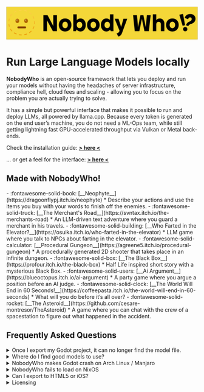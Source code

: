 ![NobodyWho Banner](assets/banner.png)

# Run Large Language Models locally

**NobodyWho** is an open-source framework that lets you deploy and run your models without having the headaches of server infrastructure, compliance hell, cloud fees
and scaling - allowing you to focus on the problem you are actually trying to solve. 

It has a simple but powerful interface that makes it possible to run and deploy LLMs, all powered by llama.cpp. 
Because every token is generated on the end user’s machine, you do not need a ML-Ops team, while still getting lightning fast GPU-accelerated throughput via Vulkan or Metal back-ends.

Check the installation guide: [**> here <**](install.md)

 ... or get a feel for the interface:  [**> here <**](getting_started.md)



## Made with NobodyWho!
<div class="grid cards" markdown>
- :fontawesome-solid-book: [__Neophyte__](https://dragoonflypj.itch.io/neophyte)
	* Describe your actions and use the items you buy with your words to finish off the enemies.
- :fontawesome-solid-truck: [__The Merchant's Road__](https://svntax.itch.io/the-merchants-road)
	* An LLM-driven text adventure where you guard a merchant in his travels.
- :fontawesome-solid-building: [__Who Farted in the Elevator?__](https://osuika.itch.io/who-farted-in-the-elevator)
	* LLM game where you talk to NPCs about farting in the elevator.
- :fontawesome-solid-calculator: [__Procedural Gungeon__](https://agreene5.itch.io/procedural-gungeon)
	* A procedurally generated 2D shooter that takes place in an infinite dungeon.
- :fontawesome-solid-box: [__The Black Box__](https://profour.itch.io/the-black-box)
	* Half Life inspired short story with a mysterious Black Box.
- :fontawesome-solid-users: [__Ai Argument__](https://blueoctopus.itch.io/ai-argument)
	* A party game where you argue a position before an AI judge.
- :fontawesome-solid-clock: [__The World Will End in 60 Seconds!__](https://coffeepasta.itch.io/the-world-will-end-in-60-seconds)
	* What will you do before it’s all over?
- :fontawesome-solid-rocket: [__The Asteroid__](https://github.com/cesare-montresor/TheAsteroid)
    * A game where you can chat with the crew of a spacestation to figure out what happened in the accident.

</div>

## Frequently Asked Questions
<details markdown>
<summary>Once I export my Godot project, it can no longer find the model file.</summary>
Exports are a bit weird for now: Llama.cpp expects a path to a GGUF file on your filesystem, while Godot really wants to package everything in one big .pck file.

The solution (for now) is to manually copy your chosen GGUF file into the export directory (the folder with your exported game executable).

We're looking into solutions for including this file automatically.
</details>

<details markdown>
<summary>Where do I find good models to use?</summary>
New language models are coming out at a breakneck pace. If you search the web for "best language models for roleplay" or something similar, you'll probably find results that are several months or years old. You want to use something newer.

We recommend checking leaderboards like [The GPU-Poor LLM Gladiator Arena](https://huggingface.co/spaces/k-mktr/gpu-poor-llm-arena), or [OpenRouter's Roleplay Rankings](https://openrouter.ai/rankings/roleplay).
Once you select a model, remember that you need a quantization of it in the GGUF format.
The huggingface user [bartowski](https://huggingface.co/bartowski) regularly uploads GGUF quantizations for *a lot* of new models.

Selecting the best model for your use-case is mostly about finding the right trade-off between speed, memory usage and quality of the responses.
Using bigger models will yield better responses, but raise minimum system requirements and slow down generation speed.


TODO: Link to model selection as well here
</details>

<details markdown>
<summary>NobodyWho makes Godot crash on Arch Linux / Manjaro</summary>
The Godot build currently in the Arch Linux repositories does not work with gdextensions at all.

The solution for Arch users is to install Godot from elsewhere. The binary being distributed from the godotengine.org website works great.
Other distribution methods like nix, flatpak, or building from source also seem to work great.

If anyone knows how to report this issue and to whom, feel free to do so. At this point I have met many Arch Linux users who have this issue.
</details>

<details markdown>
<summary>NobodyWho fails to load on NixOS</summary>
If using a Godot engine from nixpkgs, with NobodyWho binaries from the Godot Asset Library, it will most likely fail to look up dynamic dependencies (libgomp, vulkan-loader, etc).

The reason is that the dynamic library .so files from the Godot Asset Library are compiled for generic Linux, and expect to find them in FHS directories like /lib, which on NixOS will not contain any dynamic libraries.

There are two good solutions for this:

1. The easy way: run the Godot editor using steam-run: `steam-run godot4 --editor`
2. The Nix way: compile NobodyWho using Nix. This repo contains a flake, so it's fairly simple to do (if you have nix with nix-command and flakes enabled): `nix build github:nobodywho-ooo/nobodywho`. Remember to move the dynamic libraries into the right directory afterwards.
</details>

<details markdown>
<summary>Can I export to HTML5 or iOS?</summary>
Currently only Linux, MacOS, Android and Windows are supported platforms.

iOS exports seem very feasible. See issue [#114](https://github.com/nobodywho-ooo/nobodywho/issues/114)

Web exports will be a bit trickier to get right. See issue [#111](https://github.com/nobodywho-ooo/nobodywho/issues/111).
</details>

<details markdown>
<summary>Licensing</summary>

There has been some confusion about the licensing terms of this plugin. To clarify:
You are allowed to use this plugin in proprietary and commercial projects, free of charge.

If you distribute modified versions of the code *in this repo*, you must open source those changes.

Feel free to make proprietary games using NobodyWho, but don't make a proprietary fork of NobodyWho.
</details>
